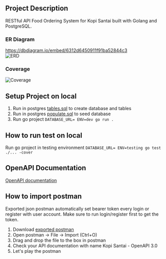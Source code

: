 ## Project Description
RESTful API Food Ordering System for Kopi Santai built with Golang and PostgreSQL.

### ER Diagram  
https://dbdiagram.io/embed/6312d6450911f91ba52844c3  
![ERD](https://git.garena.com/sea-labs-id/batch-01/rafly-nagachi/final-project-backend/-/raw/master/assets/docs/erd.png "ERD")

### Coverage
![Coverage](https://git.garena.com/sea-labs-id/batch-01/rafly-nagachi/final-project-backend/-/raw/master/assets/docs/coverage.png "coverage")
  
  
## Setup Project on local
1. Run in postgres [tables.sql](https://git.garena.com/sea-labs-id/batch-01/rafly-nagachi/final-project-backend/-/raw/master/tables.sql) to create database and tables
2. Run in postgres [populate.sql](https://git.garena.com/sea-labs-id/batch-01/rafly-nagachi/final-project-backend/-/raw/master/populate.sql) to seed database
3. Run go project ```DATABASE_URL= ENV=dev go run .```

## How to run test on local
Run go project in testing environment
```DATABASE_URL= ENV=testing go test ./... -cover```  
  
## OpenAPI Documentation
[OpenAPI documentation](https://kopi-santai.herokuapp.com/docs)  
  
## How to import postman
Exported json postman automatically set bearer token every login or register with user account.
Make sure to run login/register first to get the token.
1. Download [exported postman]("https://git.garena.com/sea-labs-id/batch-01/rafly-nagachi/final-project-backend/-/blob/master/Kopi%20Santai%20-%20OpenAPI%203.0.postman_collection.json")
2. Open postman -> File -> Import (Ctrl+O)
3. Drag and drop the file to the box in postman
4. Check your API documentation with name Kopi Santai - OpenAPI 3.0
5. Let's play the postman
